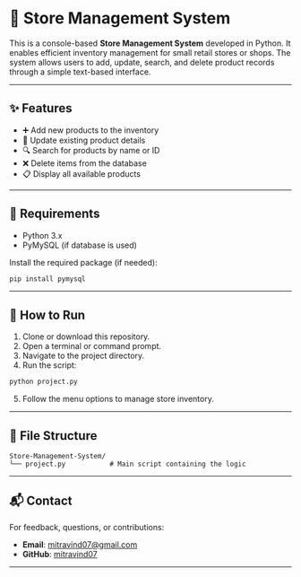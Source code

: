 # 🛒 Store Management System

This is a console-based **Store Management System** developed in Python. It enables efficient inventory management for small retail stores or shops. The system allows users to add, update, search, and delete product records through a simple text-based interface.

---

## ✨ Features

- ➕ Add new products to the inventory
- 📝 Update existing product details
- 🔍 Search for products by name or ID
- ❌ Delete items from the database
- 📋 Display all available products

---

## 🧰 Requirements

- Python 3.x
- PyMySQL (if database is used)

Install the required package (if needed):
```bash
pip install pymysql
```

---

## 🚀 How to Run

1. Clone or download this repository.
2. Open a terminal or command prompt.
3. Navigate to the project directory.
4. Run the script:
```bash
python project.py
```
5. Follow the menu options to manage store inventory.

---

## 📂 File Structure

```
Store-Management-System/
└── project.py           # Main script containing the logic
```

---

## 📬 Contact

For feedback, questions, or contributions:

- **Email**: [mitravind07@gmail.com](mailto:mitravind07@gmail.com)
- **GitHub**: [mitravind07](https://github.com/mitravind07)

---
